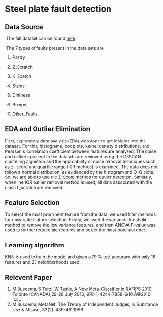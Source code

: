 # Steel plate fault detection

## Data Source

 The full dataset can be found [here](https://archive.ics.uci.edu/ml/datasets/steel+plates+faults).

 The 7 types of faults present in the data sets are

1. Pastry

2. Z_Scratch

3. K_Scatch

4. Stains

5. Dirtiness

6. Bumps

7. Other_Faults

## EDA and Outlier Elimination

First, exploratory data analysis (EDA) was done to get insights into the dataset. For this, histograms, box plots, kernel density distributions, and Pearson's correlation coefficient between features are analyzed. The noise and outliers present in the datasets are removed using the DBSCAN clustering algorithm and the applicability of noise removal techniques such as z- score and quartile range (IQR method) is examined. The data does not follow a normal distribution, as evidenced by the histogram and Q-Q plots. So, we are able to use the Z-Score method for outlier detection. Similarly, when the IQR outlier removal method is used, all data associated with the class k_scratch are removed.

## Feature Selection

To select the most prominent feature from the data, we used filter methods for univariate feature selection. Firstly, we used the variance threshold method to remove the low variance features, and then ANOVA F-value was used to further reduce the features and select the most potential ones.

## Learning algorithm

KNN is used to train the model and gives a 79 % test accuracy with only 18 features and 23 neighborhoods used.

 ## Relevent Paper
1. M Buscema, S Terzi, W Tastle, A New Meta-Classifier,in NAFIPS 2010, Toronto (CANADA),26-28 July 2010, 978-1-4244-7858-6/10 Â©2010 IEEE
2. M Buscema, MetaNet: The Theory of Independent Judges, in Substance Use & Misuse, 33(2), 439-461,1998

